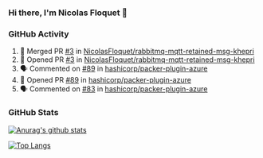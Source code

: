 ### Hi there, I'm Nicolas Floquet 👋

<!--
**NicolasFloquet/NicolasFloquet** is a ✨ _special_ ✨ repository because its `README.md` (this file) appears on your GitHub profile.

Here are some ideas to get you started:

- 🔭 I’m currently working on ...
- 🌱 I’m currently learning ...
- 👯 I’m looking to collaborate on ...
- 🤔 I’m looking for help with ...
- 💬 Ask me about ...
- 📫 How to reach me: ...
- 😄 Pronouns: ...
- ⚡ Fun fact: ...
-->

### GitHub Activity 

<!--START_SECTION:activity-->
1. 🎉 Merged PR [#3](https://github.com/NicolasFloquet/rabbitmq-mqtt-retained-msg-khepri/pull/3) in [NicolasFloquet/rabbitmq-mqtt-retained-msg-khepri](https://github.com/NicolasFloquet/rabbitmq-mqtt-retained-msg-khepri)
2. 💪 Opened PR [#3](https://github.com/NicolasFloquet/rabbitmq-mqtt-retained-msg-khepri/pull/3) in [NicolasFloquet/rabbitmq-mqtt-retained-msg-khepri](https://github.com/NicolasFloquet/rabbitmq-mqtt-retained-msg-khepri)
3. 🗣 Commented on [#89](https://github.com/hashicorp/packer-plugin-azure/issues/89) in [hashicorp/packer-plugin-azure](https://github.com/hashicorp/packer-plugin-azure)
4. 💪 Opened PR [#89](https://github.com/hashicorp/packer-plugin-azure/pull/89) in [hashicorp/packer-plugin-azure](https://github.com/hashicorp/packer-plugin-azure)
5. 🗣 Commented on [#83](https://github.com/hashicorp/packer-plugin-azure/issues/83) in [hashicorp/packer-plugin-azure](https://github.com/hashicorp/packer-plugin-azure)
<!--END_SECTION:activity-->

### GitHub Stats

[![Anurag's github stats](https://github-readme-stats.vercel.app/api?username=NicolasFloquet&count_private=true&show_icons=true&theme=dracula)](https://github.com/anuraghazra/github-readme-stats)

[![Top Langs](https://github-readme-stats.vercel.app/api/top-langs/?username=NicolasFloquet&hide=html&layout=compact&theme=dracula)](https://github.com/anuraghazra/github-readme-stats)
